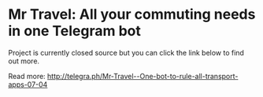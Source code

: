 # Mr Travel: All your commuting needs in one Telegram bot

Project is currently closed source but you can click the link below to find out more.

Read more: http://telegra.ph/Mr-Travel--One-bot-to-rule-all-transport-apps-07-04

